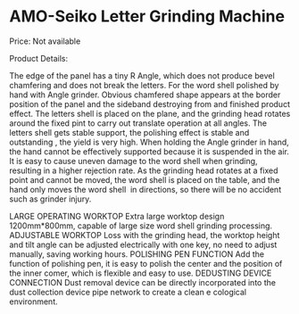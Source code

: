 # AMO-Seiko Letter Grinding Machine

Price: Not available

Product Details:

The edge of the panel has a tiny R Angle, which does not produce bevel chamfering and does not break the letters.
For the word shell polished by hand with Angle grinder.
Obvious chamfered shape appears at the border position of the panel and the sideband destroying from and finished product effect.
The letters shell is placed on the plane, and the grinding head rotates around the fixed pint to carry out translate operation at all angles. 
The letters shell gets stable support, the polishing effect is stable and outstanding , the yield is very high.
When holding the Angle grinder in hand, the hand cannot be effectively supported because it is suspended in the air. 
It is easy to cause uneven damage to the word shell when grinding, resulting in a higher rejection rate.
As the grinding head rotates at a fixed point and cannot be moved, the word shell is placed on the table, and the hand only moves the word shell  in directions, so there will be no accident such as grinder injury.

LARGE OPERATING WORKTOP
Extra large worktop design 1200mm*800mm, capable of large size word shell grinding processing.
ADJUSTABLE WORKTOP
Loss with the grinding head, the worktop height and tilt angle can be adjusted electrically with one key, no need to adjust manually, saving working hours.
POLISHING PEN FUNCTION
Add the function of polishing pen, it is easy to polish the center and the position of the inner comer, which is flexible and easy to use.
DEDUSTING DEVICE CONNECTION
Dust removal device can be directly incorporated into the dust collection device pipe network to create a clean e cological environment.